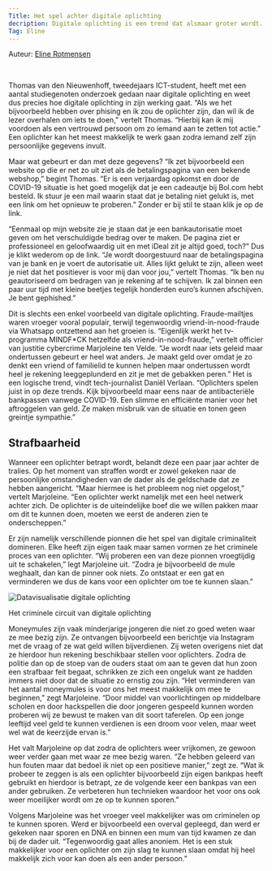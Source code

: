 ```yaml
---
Title: Het spel achter digitale oplichting
decription: Digitale oplichting is een trend dat alsmaar groter wordt. Door middel van bijvoorbeeld een Whatsapp-berichtje weten oplichters geld af te troggelen van onschuldige mensen. Sinds de uitbraak van corona zijn er in Overijssel al 60 aangiftes gedaan tegen deze nieuwe soort fraude, meldt RTV Oost. Maar hoe gaan oplichters precies te werk?
Tag: Eline
---
```

<p class="auteur">Auteur: <a href="https://opgelichtoverijssel.nl/tag/Eline">Eline Rotmensen</a></p>
<br>

Thomas van den Nieuwenhoff, tweedejaars ICT-student, heeft met een aantal studiegenoten onderzoek gedaan naar digitale oplichting en weet dus precies hoe digitale oplichting in zijn werking gaat. “Als we het bijvoorbeeld hebben over phising en ik zou de oplichter zijn, dan wil ik de lezer overhalen om iets te doen,” vertelt Thomas. “Hierbij kan ik mij voordoen als een vertrouwd persoon om zo iemand aan te zetten tot actie.” Een oplichter kan het meest makkelijk te werk gaan zodra iemand zelf zijn persoonlijke gegevens invult. 

Maar wat gebeurt er dan met deze gegevens? “Ik zet bijvoorbeeld een website op die er net zo uit ziet als de betalingspagina van een bekende webshop,” begint Thomas. “Er is een verjaardag opkomst en door de COVID-19 situatie is het goed mogelijk dat je een cadeautje bij Bol.com hebt besteld. Ik stuur je een mail waarin staat dat je betaling niet gelukt is, met een link om het opnieuw te proberen.” Zonder er bij stil te staan klik je op de link. 

“Eenmaal op mijn website zie je staan dat je een bankautorisatie moet geven om het verschuldigde bedrag over te maken. De pagina ziet er professioneel en geloofwaardig uit en met iDeal zit je altijd goed, toch?” Dus je klikt wederom op de link. “Je wordt doorgestuurd naar de betalingspagina van je bank en je voert de autorisatie uit. Alles lijkt gelukt te zijn, alleen weet je niet dat het positiever is voor mij dan voor jou,” vertelt Thomas. “Ik ben nu geautoriseerd om bedragen van je rekening af te schijven. Ik zal binnen een paar uur tijd met kleine beetjes tegelijk honderden euro’s kunnen afschijven. Je bent gephished.”

Dit is slechts een enkel voorbeeld van digitale oplichting. Fraude-mailtjes waren vroeger vooral populair, terwijl tegenwoordig vriend-in-nood-fraude via Whatsapp ontzettend aan het groeien is. “Eigenlijk werkt het tv-programma MINDF*CK hetzelfde als vriend-in-nood-fraude,” vertelt officier van justitie cybercrime Marjoleine ten Velde. “Je wordt naar iets geleid maar ondertussen gebeurt er heel wat anders. Je maakt geld over omdat je zo denkt een vriend of familielid te kunnen helpen maar ondertussen wordt heel je rekening leeggeplunderd en zit je met de gebakken peren.” Het is een logische trend, vindt tech-journalist Daniël Verlaan. “Oplichters spelen juist in op deze trends. Kijk bijvoorbeeld maar eens naar de antibacteriële bankpassen vanwege COVID-19. Een slimme en efficiënte manier voor het aftroggelen van geld. Ze maken misbruik van de situatie en tonen geen greintje sympathie.”

 

## Strafbaarheid

Wanneer een oplichter betrapt wordt, belandt deze een paar jaar achter de tralies. Op het moment van straffen wordt er zowel gekeken naar de persoonlijke omstandigheden van de dader als de geldschade dat ze hebben aangericht. “Maar hiermee is het probleem nog niet opgelost,” vertelt Marjoleine. “Een oplichter werkt namelijk met een heel netwerk achter zich. De oplichter is de uiteindelijke boef die we willen pakken maar om dit te kunnen doen, moeten we eerst de anderen zien te onderscheppen.”

Er zijn namelijk verschillende pionnen die het spel van digitale criminaliteit domineren. Elke heeft zijn eigen taak maar samen vormen ze het criminele proces van een oplichter. “Wij proberen een van deze pionnen vroegtijdig uit te schakelen,” legt Marjoleine uit. “Zodra je bijvoorbeeld de mule weghaalt, dan kan de pinner ook niets. Zo ontstaat er een gat en verminderen we dus de kans voor een oplichter om toe te kunnen slaan.” 

![Datavisualisatie digitale oplichting](https://opgelichtoverijssel.nl/img/visualisatie-digitale-oplichting.jpg)
<p class="bijschrift">Het criminele circuit van digitale oplichting</p>

Moneymules zijn vaak minderjarige jongeren die niet zo goed weten waar ze mee bezig zijn. Ze ontvangen bijvoorbeeld een berichtje via Instagram met de vraag of ze wat geld willen bijverdienen. Zij weten overigens niet dat ze hierdoor hun rekening beschikbaar stellen voor oplichters. Zodra de politie dan op de stoep van de ouders staat om aan te geven dat hun zoon een strafbaar feit begaat, schrikken ze zich een ongeluk want ze hadden immers niet door dat de situatie zo ernstig zou zijn. “Het verminderen van het aantal moneymules is voor ons het meest makkelijk om mee te beginnen,” zegt Marjoleine. “Door middel van voorlichtingen op middelbare scholen en door hackspellen die door jongeren gespeeld kunnen worden proberen wij ze bewust te maken van dit soort taferelen. Op een jonge leeftijd veel geld te kunnen verdienen is een droom voor velen, maar weet wel wat de keerzijde ervan is.”

Het valt Marjoleine op dat zodra de oplichters weer vrijkomen, ze gewoon weer verder gaan met waar ze mee bezig waren. “Ze hebben geleerd van hun fouten maar dat bedoel ik niet op een positieve manier,” zegt ze. “Wat ik probeer te zeggen is als een oplichter bijvoorbeeld zijn eigen bankpas heeft gebruikt en hierdoor is betrapt, ze de volgende keer een bankpas van een ander gebruiken. Ze verbeteren hun technieken waardoor het voor ons ook weer moeilijker wordt om ze op te kunnen sporen.”

Volgens Marjoleine was het vroeger veel makkelijker was om criminelen op te kunnen sporen. Werd er bijvoorbeeld een overval gepleegd, dan werd er gekeken naar sporen en DNA en binnen een mum van tijd kwamen ze dan bij de dader uit. “Tegenwoordig gaat alles anoniem. Het is een stuk makkelijker voor een oplichter om zijn slag te kunnen slaan omdat hij heel makkelijk zich voor kan doen als een ander persoon.”
